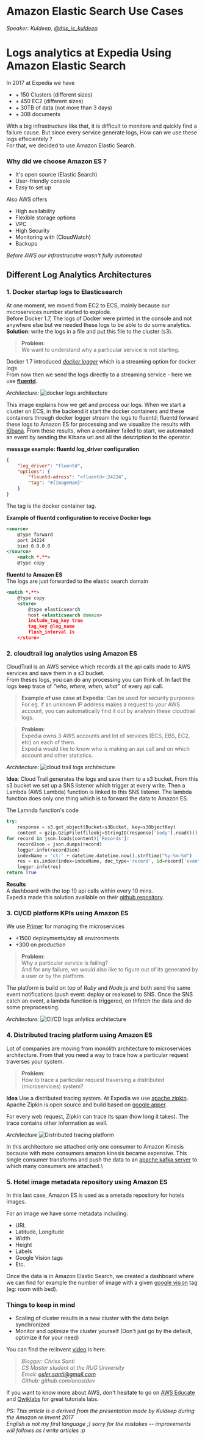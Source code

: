 # Amazon Elastic Search Use Cases

*Speaker: Kuldeep, [@this_is_kuldeep](https://twitter.com/this_is_kuldeep?lang=en)*

# Logs analytics at Expedia Using Amazon Elastic Search
In 2017 at Expedia we have
- \+ 150 Clusters (different sizes)
- \+ 450 EC2 (different sizes)
- \+ 30TB of data (not more than 3 days)
- \+ 30B documents

With a big infrastructure like that, it is difficult to monitore and quickly find a failure cause. But since every service generate logs, How can we use these logs effecientely ? \
For that, we decided to use Amazon Elastic Search.


### Why did we choose Amazon ES ?

- It's open source (Elastic Search)
- User-friendly console
- Easy to set up

Also AWS offers
- High availability
- Flexible storage options
- VPC
- High Security
- Monitoring with (CloudWatch)
- Backups

*Before AWS our infrastrucutre wasn't fully automated*

## Different Log Analytics Architectures

### 1. Docker startup logs to Elasticsearch

At one moment, we moved from EC2 to ECS, mainly because our microservices number started to explode. \
Before Docker 1.7, The logs of Docker were printed in the console and not anywhere else but we needed these logs to be able to do some analytics.\
**Solution**: write the logs in a file and put this file to the cluster (s3).

>**Problem**:\
>We want to understand why a particular service is not starting.

Docker 1.7 introduced *[docker logger](https://docs.docker.com/config/containers/logging/)* which is a streaming option for docker logs\
From now then we send the logs directly to a streaming service - here we use **[fluentd](https://www.fluentd.org/)**.

*Architecture:*
![docker logs architecture](images/docker-logs.png)

This image explains how we get and process our logs.
When we start a cluster on ECS, in the backend it start the docker containers and these containers through docker logger stream the logs to fluentd; fluentd forward these logs to Amazon ES for processing and we visualize the results with [Kibana](https://www.elastic.co/products/kibana).
From these results, when a container failed to start, we automated an event by sending the Kibana url and all the description to the operator.


**message example: fluentd log_driver configuration**
```json
{
    "log_driver": "fluentd",
    "options": {
        "fleuntd-adress": "<fluentd>:24224",
        "tag": "#{ImageNam}"
    }
}
```
The tag is the docker container tag.

**Example of fluentd configuration to receive Docker logs**

```xml
<source>
    @type forward
    port 24224
    bind 0.0.0.0
</source>
    <match *.**>
    @type copy
```
**fluentd to Amazon ES**\
The logs are just forwarded to the elastic search domain

```xml
<match *.**>
    @type copy
    <store>
        @type elasticsearch
        host <elasticsearch domain>
        include_tag_key true
        tag_key @log_name
        flush_interval 1s
    </store>
```


### 2. cloudtrail log analytics using Amazon ES

CloudTrail is an AWS service which records all the api calls made to AWS services and save them in a s3 bucket.\
From theses logs, you can do any processing you can think of. In fact the logs keep trace of *"who, where, when, what"* of every api call.

> **Example of use case at Expedia**: 
> Can be used for security purposes: For eg. if an unknown IP address makes a request to your AWS account, you can automatically find it out by analysin these cloudtrail logs.

>**Problem**:\
Expedia owns 3 AWS accounts and lot of services (ECS, EBS, EC2, etc) on each of them.\
Expedia would like to know who is making an api call and on which account and other statistics.

*Architecture:*
![cloud trail logs architecture](images/cloudtrail-logs.png)

**Idea**:
Cloud Trail generates the logs and save them to a s3 bucket. From this s3 bucket we set up a SNS listener which trigger at every write. Then a Lambda (AWS Lambda) function is linked to this SNS listener. The lambda function does only one thing which is to forward the data to Amazon ES.

The Lamnda function's code
```python
try:
    response = s3.get_object(Bucket=s3Bucket, key=s3ObjectKey)
    content = gzip.GzipFile(fileobj=StringIO(response['body'].read())).read()
for record in json.loads(content)['Records']:
    recordJson = json.dumps(record)
    logger.info(recordJson)
    indexName = 'ct-' + datetime.datetime.now().strftime("%y-%m-%d")
    res = es.index(index=indexName, doc_type='record', id=record['eventID'], body=recordJson)
    logger.info(res)
return True
```

**Results**\
A dashboard with the top 10 api calls within every 10 mins.\
Expedia made this solution available on their [github repository](https://github.com/ExpediaDotCom/cloudtrail-log-analytics).



### 3. CI/CD platform KPIs using Amazon ES
We use [Primer](https://medium.com/expedia-engineering/the-inside-scoop-on-primer-expedias-internal-cloud-deployment-tool-8a3e16ec0300) for managing the microservices
+ \+1500 deployments/day all environments
+ \+300 on production

>**Problem**:\
Why a particular service is failing?\
And for any failure, we would also like to figure out of its generated by a user or by the platform.

The platform is build on top of *Ruby* and *Node.js* and both send the same event notifications (push event: deploy or realease) to SNS. Once the SNS catch an event, a lambda function is triggered, en thfetch the data and do some preprocessing.

*Architecture:*
![CI/CD logs anlytics architecture](images/ci-cd-logs.png)


### 4. Distributed tracing platform using Amazon ES
Lot of companies are moving from monolith architecture to microservices architecture. From that you need a way to trace how a particular request traverses your system.
>**Problem**:\
How to trace a particular request traversing a distributed (microservices) system?

**Idea**
Use a distributed tracing system.
At Expedia we use [apache zipkin](https://github.com/apache/incubator-zipkin).
Apache Zipkin is open source and build based on [google apper](https://ai.google/research/pubs/pub36356).

For every web request, Zipkin can trace its span (how long it takes). The trace contains other information as well.

*Architecture*
![Distributed tracing platform](images/tracing-logs.png)

In this architecture we attached only one consumer to Amazon Kinesis because with more consumers amazon kinesis became expensive. This single consumer transforms and push the data to an [apache kafka server](https://kafka.apache.org/) to which many consumers are attached.\



### 5. Hotel image metadata repository using Amazon ES
In this last case, Amazon ES is used as a ametada repository for hotels images.

For an image we have some metadata including:

- URL
- Latitude, Longitude
- Width
- Height
- Labels
- Google Vision tags
- Etc.

Once the data is in Amazon Elastic Search, we created a dashboard where we can find for example the number of image with a given [google vision](https://developers.google.com/vision/) tag (eg: room with bed).

### Things to keep in mind


- Scaling of cluster results in a new cluster with the data beign synchronized
- Monitor and optimize the cluster yourself (Don't just go by the default, optimize it for your need)

You can find the re:Invent [video](https://www.youtube.com/watch?v=oJUpUQ_yNVw&feature=youtu.be) is here.

>*Blogger:
Chriss Santi\
CS Master student at the RUG University\
Email: osler.santi@gmail.com\
Github: github.com/anostdev*

If you want to know more about AWS, don't hesitate to go on [AWS Educate](https://aws.amazon.com/education/awseducate/) and [Qwiklabs](https://www.qwiklabs.com/home?locale=en) for great tutorials labs.


*PS: This article is a derived from the presentation made by Kuldeep during the Amazon re:Invent 2017\
English is not my first language ;) sorry for the mistakes -- improvements will follows as I write articles :p*